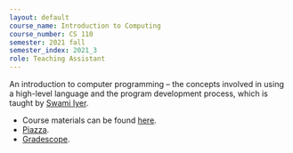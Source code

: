 ```yaml
---
layout: default
course_name: Introduction to Computing
course_number: CS 110
semester: 2021 fall
semester_index: 2021_3
role: Teaching Assistant
---
```


An introduction to computer programming – the concepts involved in using a high-level language and the program development process, which is taught by [Swami Iyer](https://www.swamiiyer.net/). 
- Course materials can be found [here](https://www.swamiiyer.net/cs110/course_info.html). 
- [Piazza](https://piazza.com/class/kppjz98u1gs22m?cid=134). 
- [Gradescope](https://www.gradescope.com/courses/260822). 
<!-- - Students

    | :--- | :--- | :--- | :--- | :--- | :--- |
    | Abid Islam | Adam Radziwon | Alex Tong | Anthony Bettencourt | Aryan Sutaria | 
    | Chuan Jiang | David Mardani | Davis Jordan | Derrick Ofori-yeboah | Edwin Gee | 
    | Edwin Juarbe | Francisca Pizarro Meza| Georgie Payne | Jason Yao | Jesse Taylor | 
    | Juliette Joziatis | Karthik Jala | Kerd Topallaj| Keta Patel | Kevin Mei |
    | Michael Bassett | Michael D'alton | Monisha Pendeti | Owen Wu|Quinn Cantor | 
    | Ricky Luong | Robert Arsenault | Robinson Sanchez | Shivam Uppal | Tortilla Deoliveira| 
    | Vivian Kwong | Vladyslav Dutka | Woodrow Reese | Xavier Aviles | Yoseph Hassan | 
    | Zachariah Shalek | Zein Juma| -->